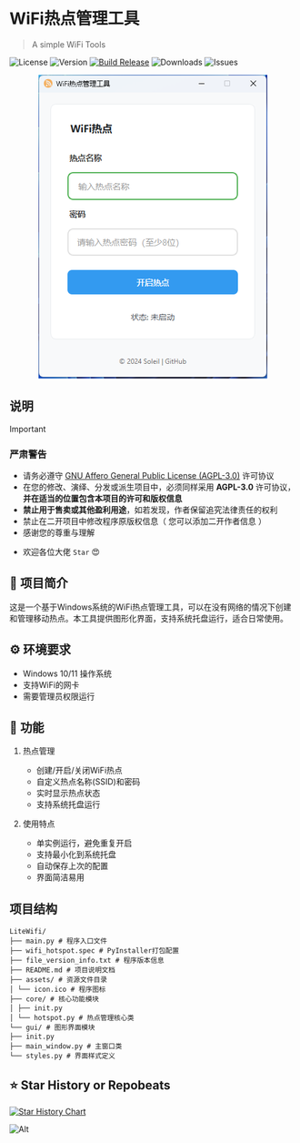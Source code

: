# WiFi热点管理工具

> A simple WiFi Tools



![License](https://img.shields.io/github/license/GalacticDevOps/LiteWifi)
![Version](https://img.shields.io/github/v/release/GalacticDevOps/LiteWifi)
[![Build Release](https://github.com/GalacticDevOps/LiteWifi/actions/workflows/release.yml/badge.svg)](https://github.com/GalacticDevOps/LiteWifi/actions/workflows/release.yml)
![Downloads](https://img.shields.io/github/downloads/GalacticDevOps/LiteWifi/latest/total.svg)
![Issues](https://img.shields.io/github/issues/GalacticDevOps/LiteWifi)

<div align="center">

![main](/screenshots/LiteWifi.png)

</div>

## 说明

> [!IMPORTANT]
>
> ### 严肃警告
>
> - 请务必遵守 [GNU Affero General Public License (AGPL-3.0)](https://www.gnu.org/licenses/agpl-3.0.html) 许可协议
> - 在您的修改、演绎、分发或派生项目中，必须同样采用 **AGPL-3.0** 许可协议，**并在适当的位置包含本项目的许可和版权信息**
> - **禁止用于售卖或其他盈利用途**，如若发现，作者保留追究法律责任的权利
> - 禁止在二开项目中修改程序原版权信息（ 您可以添加二开作者信息 ）
> - 感谢您的尊重与理解

- 欢迎各位大佬 `Star` 😍

## 👀 项目简介

这是一个基于Windows系统的WiFi热点管理工具，可以在没有网络的情况下创建和管理移动热点。本工具提供图形化界面，支持系统托盘运行，适合日常使用。

## ⚙️ 环境要求
- Windows 10/11 操作系统
- 支持WiFi的网卡
- 需要管理员权限运行

## 🎉 功能
1. 热点管理
   - 创建/开启/关闭WiFi热点
   - 自定义热点名称(SSID)和密码
   - 实时显示热点状态
   - 支持系统托盘运行

2. 使用特点
   - 单实例运行，避免重复开启
   - 支持最小化到系统托盘
   - 自动保存上次的配置
   - 界面简洁易用

## 项目结构
```
LiteWifi/
├── main.py # 程序入口文件
├── wifi_hotspot.spec # PyInstaller打包配置
├── file_version_info.txt # 程序版本信息
├── README.md # 项目说明文档
├── assets/ # 资源文件目录
│ └── icon.ico # 程序图标
├── core/ # 核心功能模块
│ ├── init.py
│ └── hotspot.py # 热点管理核心类
└── gui/ # 图形界面模块
├── init.py
├── main_window.py # 主窗口类
└── styles.py # 界面样式定义
```

## ⭐ Star History or Repobeats

[![Star History Chart](https://api.star-history.com/svg?repos=GalacticDevOps/LiteWifi&type=Date)](https://star-history.com/#GalacticDevOps/LiteWifi&Date)

![Alt](https://repobeats.axiom.co/api/embed/d4c58f313a27ceb4de3045282b9cfd89eb6081c3.svg "Repobeats analytics image")
